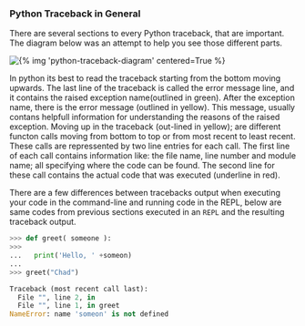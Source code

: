 ### Python Traceback in General

There are several sections to every Python traceback, that are important. The diagram below was an attempt to help you see those different parts.

![{% img 'python-traceback-diagram' centered=True %}]()

In python its best to read the traceback starting from the bottom moving upwards. 
The last line of the traceback is called the error message line, and it contains the raised exception name(outlined in green). 
After the exception name, there is the error message (outlined in yellow). 
This message, usually contans helpfull information for understanding the reasons of the raised exception. 
Moving up in the traceback (out-lined in yellow); are different functon calls moving from bottom to top or from most recent to least recent. 
These calls are repressented by two line entries for each call. 
The first line of each call contains information like: the file name, line number and module name; all specifying where the code can be found. 
The second line for these call contains the actual code that was executed (underline in red).

There are a few differences between tracebacks output when executing your code in the command-line and running code in the REPL, below are same codes from previous sections executed in an `REPL` and the resulting traceback output.

```python
>>> def greet( someone ):
>>>
...   print('Hello, ' +someon)
... 
>>> greet("Chad")

Traceback (most recent call last):
  File "", line 2, in 
  File "", line 1, in greet
NameError: name 'someon' is not defined
```
